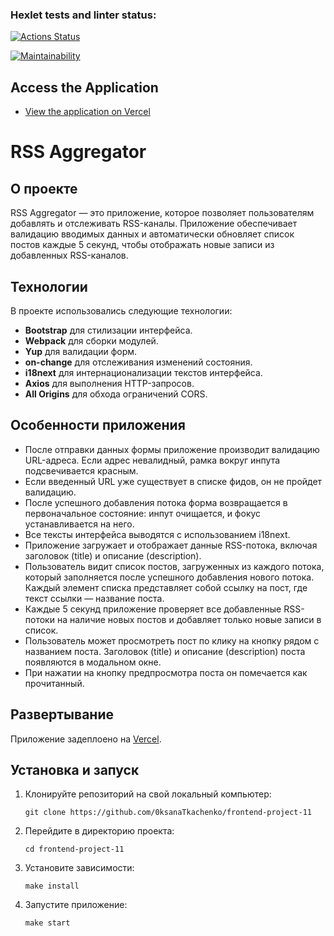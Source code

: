 ### Hexlet tests and linter status:

[![Actions Status](https://github.com/0ksanaTkachenko/frontend-project-11/actions/workflows/hexlet-check.yml/badge.svg)](https://github.com/0ksanaTkachenko/frontend-project-11/actions)

[![Maintainability](https://api.codeclimate.com/v1/badges/19cefcbb93a77c94340e/maintainability)](https://codeclimate.com/github/0ksanaTkachenko/frontend-project-11/maintainability)

## Access the Application

- [View the application on Vercel](https://frontend-project-11-jpyk7j0fj-oksanas-projects-1ac36b2b.vercel.app/)

# RSS Aggregator

## О проекте

RSS Aggregator — это приложение, которое позволяет пользователям добавлять и отслеживать RSS-каналы. Приложение обеспечивает валидацию вводимых данных и автоматически обновляет список постов каждые 5 секунд, чтобы отображать новые записи из добавленных RSS-каналов.

## Технологии

В проекте использовались следующие технологии:

- **Bootstrap** для стилизации интерфейса.
- **Webpack** для сборки модулей.
- **Yup** для валидации форм.
- **on-change** для отслеживания изменений состояния.
- **i18next** для интернационализации текстов интерфейса.
- **Axios** для выполнения HTTP-запросов.
- **All Origins** для обхода ограничений CORS.

## Особенности приложения

- После отправки данных формы приложение производит валидацию URL-адреса. Если адрес невалидный, рамка вокруг инпута подсвечивается красным.
- Если введенный URL уже существует в списке фидов, он не пройдет валидацию.
- После успешного добавления потока форма возвращается в первоначальное состояние: инпут очищается, и фокус устанавливается на него.
- Все тексты интерфейса выводятся с использованием i18next.
- Приложение загружает и отображает данные RSS-потока, включая заголовок (title) и описание (description).
- Пользователь видит список постов, загруженных из каждого потока, который заполняется после успешного добавления нового потока. Каждый элемент списка представляет собой ссылку на пост, где текст ссылки — название поста.
- Каждые 5 секунд приложение проверяет все добавленные RSS-потоки на наличие новых постов и добавляет только новые записи в список.
- Пользователь может просмотреть пост по клику на кнопку рядом с названием поста. Заголовок (title) и описание (description) поста появляются в модальном окне.
- При нажатии на кнопку предпросмотра поста он помечается как прочитанный.

## Развертывание

Приложение задеплоено на [Vercel](https://vercel.com).

## Установка и запуск

1. Клонируйте репозиторий на свой локальный компьютер:
   ```console
   git clone https://github.com/0ksanaTkachenko/frontend-project-11
   ```
2. Перейдите в директорию проекта:
   ```console
   cd frontend-project-11
   ```
3. Установите зависимости:
   ```console
   make install
   ```
4. Запустите приложение:
   ```console
   make start
   ```

